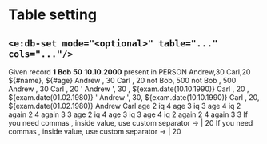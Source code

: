 # Table setting
## `<e:db-set mode="<optional>" table="..." cols="..."/>`

<div>
    <e:summary/>
    <e:example name="DbUnit operations support">
        <e:given>
            Given record <b c:set="#id">1</b>
                         <b c:set="#name">Bob</b>
                         <b c:set="#age">50</b>
                         <b c:set="#bd">10.10.2000</b>
            <span c:assertTrue="addRecord(#id, #name, #age, #bd)">present</span> in PERSON
            <e:db-show table="PERSON"/>
        </e:given>
        <e:when print="true">
            <e:db-set operation="insert" caption="Append records" table="PERSON" cols="ID=10..20, NAME, AGE">
                <row>Andrew,30</row>
                <row>Carl,20</row>
            </e:db-set>
        </e:when>
        <e:then>            
            <e:db-check caption="Records was appended" table="PERSON" cols="NAME, AGE">
                <row>${#name}, ${#age}</row>
                <row>Andrew  , 30     </row>
                <row>Carl    , 20     </row>
            </e:db-check>
        </e:then>
        <e:when print="true">
            <e:db-set operation="update" caption="Update by primary key" table="PERSON" cols="ID=1, NAME, AGE">
                <row>not Bob, 500</row>
            </e:db-set>
        </e:when>
        <e:then>            
            <e:db-check caption="Record was updated" table="PERSON" cols="NAME, AGE">
                <row>not Bob , 500 </row>
                <row>Andrew  , 30  </row>
                <row>Carl    , 20  </row>
            </e:db-check>
        </e:then>
        <e:when print="true">
            <e:db-set caption="Clean insert by default" table="PERSON" cols="ID=10..20, NAME, AGE, BIRTHDAY">
                <row>' Andrew ', 30 , ${exam.date(10.10.1990)}</row>
                <row>Carl      , 20 , ${exam.date(01.02.1980)}</row>
            </e:db-set>
        </e:when>
        <e:then>
            <e:db-check caption="Table was cleaned and records was inserted" table="PERSON" cols="NAME, AGE, BIRTHDAY">
                <row>' Andrew ', 30, ${exam.date(10.10.1990)}</row>
                <row>Carl      , 20, ${exam.date(01.02.1980)}</row>
            </e:db-check>
        </e:then>
    </e:example>   
    <e:example name="Default values">
        <e:given>
            <e:db-set caption="Given empty table" table="PERSON"/>
        </e:given>
        <e:then print="true">
            <e:db-set caption="Records to add" table="PERSON" cols="NAME, AGE=20, BIRTHDAY=${exam.yesterday}, ID=1..10">
                <row>Andrew</row>
                <row>Carl</row>
            </e:db-set>
            <e:db-show caption="New table content" table="PERSON"/>
        </e:then>
    </e:example>
    <e:example name="Ranges">
        <e:given>
            <e:db-set caption="Given empty table" table="PERSON"/>
        </e:given>
        <e:then print="true">
            <e:db-set caption="Records to add" table="PERSON" cols="*AGE=2..4, *IQ=4..2, BIRTHDAY=${exam.yesterday}, NAME, ID=1..10">
                <row>age 2 iq 4</row>
                <row>age 3 iq 3</row>
                <row>age 4 iq 2</row>
                <row>again 2 4</row>
                <row>again 3 3</row>
            </e:db-set>
            <e:db-check caption="New table content" table="PERSON" cols="*AGE=2..4, NAME, *IQ=4..2">
                <row>age 2 iq 4</row>
                <row>age 3 iq 3</row>
                <row>age 4 iq 2</row>
                <row>again 2 4</row>
                <row>again 3 3</row>
            </e:db-check>
        </e:then>
    </e:example>
    <e:example name="Custom cell values separator">
        <e:given>
            <e:db-set caption="Given empty table" table="PERSON"/>
        </e:given>
        <e:then print="true">
            <e:db-set separator="|" table="PERSON" cols="NAME, AGE, ID=1">
                <row>If you need commas , inside value, use custom separator -> | 20</row>
            </e:db-set>
            <e:db-check separator="|" table="PERSON" cols="NAME, AGE">
                <row>If you need commas , inside value, use custom separator -> | 20</row>
            </e:db-check>
        </e:then>
    </e:example>
</div>